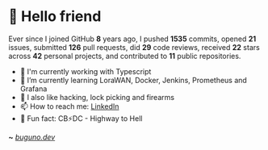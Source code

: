 # 🤖 Hello friend

Ever since I joined GitHub **8** years ago, I pushed **1535** commits, opened **21** issues, submitted **126** pull requests, did **29** code reviews, received **22** stars across **42** personal projects, and contributed to **11** public repositories.

- 🐍 I'm currently working with Typescript
- 🌱 I’m currently learning LoraWAN, Docker, Jenkins, Prometheus and Grafana
- 🔭 I also like hacking, lock picking and firearms
- 📫 How to reach me: [LinkedIn](https://www.linkedin.com/in/brunodesouzabezerra/)
- 🤡 Fun fact: CB⚡DC - Highway to Hell

**~** [_buguno.dev_](https://buguno.dev)
